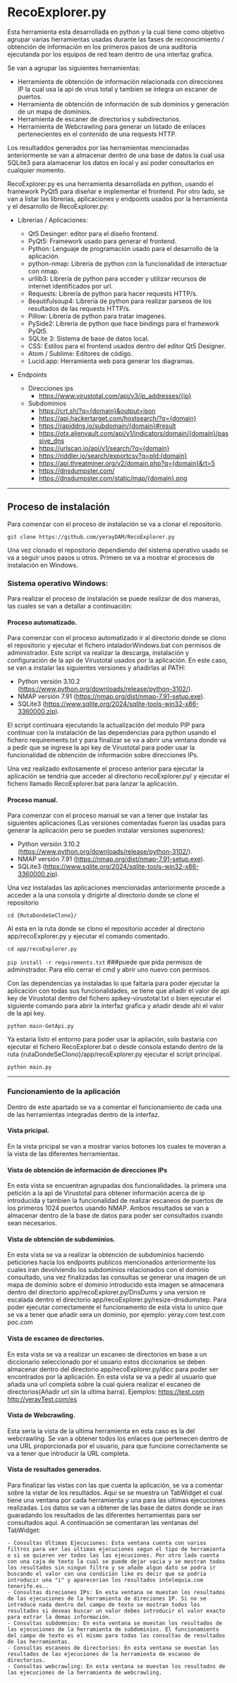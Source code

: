 # RecoExplorer.py
Esta herramienta esta desarrollada en python y la cual tiene como objetivo agrupar varias herramientas usadas durante las fases de reconocimiento / obtención de información en los primeros pasos de una auditoria ejecutanda por los equipos de red team dentro de una interfaz grafica. 

Se van a agrupar las siguientes herramientas:
  - Herramienta de obtención de información relacionada con direcciones IP la cual usa la api de virus total y tambien se integra un escaner de puertos.
  - Herramienta de obtención de información de sub dominios y generación de un mapa de dominios.
  - Herramienta de escaner de directorios y subdirectorios.
  - Herramienta de Webcrawling para generar un listado de enlaces pertenecientes en el contenido de una requests HTTP.

Los resultaddos generados por las herramientas mencionadas anteriormente se van a almacenar dentro de una base de datos la cual usa SQLite3 para alamacenar los datos en local y asi poder consultarlos en cualquier momento.

RecoExplorer.py es una herramienta desarrollada en python, usando el framework PyQt5 para diseñar e implementar el frontend. Por otro lado, se van a listar las librerias, aplicaciones y endpoints usados por la herramienta y el desarrollo de RecoExplorer.py:
- Librerias / Aplicaciones:
  - Qt5 Desinger: editor para el diseño frontend.
  - PyQt5: Framework usado para generar el frontend.
  - Python: Lenguaje de programación usado para el desarrollo de la aplicación.
  - python-nmap: Librería de python con la funcionalidad de interactuar con nmap.
  - urllib3: Librería de python para acceder y utilizar recursos de internet identificados por url.
  - Requests: Librería de python para hacer requests HTTP/s.
  - Beautifulsoup4: Librería de python para realizar parseos de los resultados de las requests HTTP/s.
  - Pillow: Librería de python para tratar imagenes.
  - PySide2: Librería de python que hace bindings para el framework PyQt5.
  - SQLite 3: Sistema de base de datos local.
  - CSS: Estilos para el frontend usados dentro del editor Qt5 Designer.
  - Atom / Sublime: Editores de código.
  - Lucid.app: Herramienta web para generar los diagramas.

- Endpoints  
  - Direcciones ips  
	 - https://www.virustotal.com/api/v3/ip_addresses/{ip}  
  - Subdominios  
	- https://crt.sh/?q={domain}&output=json  
	- https://api.hackertarget.com/hostsearch/?q={domain}  
	- https://rapiddns.io/subdomain/{domain}#result  
	- https://otx.alienvault.com/api/v1/indicators/domain/{domain}/passive_dns  
	- https://urlscan.io/api/v1/search/?q={domain}  
	- https://riddler.io/search/exportcsv?q=pld:{domain}  
	- https://api.threatminer.org/v2/domain.php?q={domain}&rt=5  
	- https://dnsdumpster.com/  
	- https://dnsdumpster.com/static/map/{domain}.png  
---
## Proceso de instalación
Para comenzar con el proceso de instalación se va a clonar el repositorio.

`git clone https://github.com/yerayDAM/RecoExplorer.py`

Una vez clonado el repositorio dependiendo del sistema operativo usado se va a seguir unos pasos u otros. Primero se va a mostrar el procesos de instalación en Windows.

### Sistema operativo Windows:
Para realizar el proceso de instalación se puede realizar de dos maneras, las cuales se van a detallar a continuación:

#### Proceso automatizado.
Para comenzar con el proceso automatizado ir al directorio donde se clono el repositorio y ejecutar el fichero intaladorWindows.bat con permisos de administrador. Este script va realizar la descarga, instalación y configuración de la api de Virustotal usados por la aplicación. En este caso, se van a instalar las siguientes versiones y añadirlas al PATH:
  - Python versión 3.10.2 (https://www.python.org/downloads/release/python-3102/).
  - NMAP versión 7.91 (https://nmap.org/dist/nmap-7.91-setup.exe).
  - SQLite3 (https://www.sqlite.org/2024/sqlite-tools-win32-x86-3360000.zip).

El script continuara ejecutando la actualización del modulo PIP para continuar con la instalación de las dependencias para python usando el fichero requirements.txt y para finalizar se va a abrir una ventana donde va a pedir que se ingrese la api key de Virustotal para poder usar la funcionalidad de obtención de información sobre direcciones IPs.

Una vez realizado exitosamente el proceso anterior para ejecutar la aplicación se tendria que acceder al directorio recoExplorer.py/ y ejecutar el fichero llamado RecoExplorer.bat para lanzar la aplicación.

#### Proceso manual.
Para comenzar con el proceso manual se van a tener que instalar las siguientes aplicaciones (Las versiones comentadas fueron las usadas para generar la aplicación pero se pueden instalar versiones superiores):
  - Python versión 3.10.2 (https://www.python.org/downloads/release/python-3102/).
  - NMAP versión 7.91 (https://nmap.org/dist/nmap-7.91-setup.exe).
  - SQLite3 (https://www.sqlite.org/2024/sqlite-tools-win32-x86-3360000.zip).

Una vez instaladas las aplicaciones mencionadas anteriormente procede a acceder a la una consola y dirigirte al directorio donde se clone el repositorio 

`cd {RutaDondeSeClono}/`

Al esta en la ruta donde se clono el repositorio acceder al directorio app/recoExplorer.py y ejecutar el comando comentado.

`cd app/recoExplorer.py`

`pip install -r requirements.txt` ###puede que pida permisos de adminstrador. Para ello cerrar el cmd y abrir uno nuevo con permisos.

Con las dependencias ya instaladas lo que faltaria para poder ejecutar la aplicación con todas sus funcionalidades, se tiene que añadir el valor de api key de Virustotal dentro del fichero apikey-virustotal.txt o bien ejecutar el siguiente comando para abrir la interfaz grafica y añadir desde ahi el valor de la api key.

`python main-GetApi.py`

Ya estaria listo el entorno para poder usar la apliación, solo bastaria con ejecutar el fichero RecoExplorer.bat o desde consola estando dentro de la ruta {rutaDondeSeClono}/app/recoExplorer.py ejecutar el script principal.

`python main.py`

---

### Funcionamiento de la aplicación
Dentro de este apartado se va a comentar el funcionamiento de cada una de las herramientas integradas dentro de la interfaz.

#### Vista pricipal.
En la vista pricipal se van a mostrar varios botones los cuales te moveran a la vista de las diferentes herramientas.

#### Vista de obtención de información de direcciones IPs
En esta vista se encuentran agrupadas dos funcionalidades. la primera una petición a la api de Virustotal para obtener información acerca de ip introducida y tambien la funcionalidad de realizar escaneos de puertos de los primeros 1024 puertos usando NMAP. Ambos resultados se van a almacenar dentro de la base de datos para poder ser consultados cuando sean necesarios.

#### Vista de obtención de subdominios.
En esta vista se va a realizar la obtención de subdominios haciendo peticiones hacia los endpoints publicos mencionados anteriormente los cuales iran devolviendo los subdominios relacionados con el dominio consultado, una vez finalizadas las consultas se generar una imagen de un mapa de dominio sobre el dominio introducido esta imagen se almacenara dentro del directorio app/recoExplorer.py/DnsDums y una version re escalada dentro el directorio app/recoExplorer.py/resize-dnsdumstep. Para poder ejecutar correctamente el funcionamento de esta vista lo unico que se va a tener que añadir sera un dominio, por ejemplo: yeray.com test.com poc.com

#### Vista de escaneo de directorios.
En esta vista se va a realizar un escaneo de directorios en base a un diccionario seleccionado por el usuario estos diccionarios se deben almacenar dentro del directorio app/recoExplorer.py/dicc para poder ser encontrados por la aplicación. En esta vista se va a pedir al usuario que añada una url completa sobre la cual quiera realizar el escaneo de directorios(Añadir url sin la ultima barra). Ejemplos: https://test.com http://yerayTest.com/es

#### Vista de Webcrawling.
Esta seria la vista de la ultima herramienta en esta caso es la del webcrawling. Se van a obtener todos los enlaces que pertenecen dentro de una URL proporcionada por el usuario, para que funcione correctamente se va a tener que introducir la URL completa.

#### Vista de resultados generados.
Para finalizar las vistas con las que cuenta la aplicación, se va a comentar sobre la vistar de los resultados. Aqui se se muestra un TabWidget el cual tiene una ventana por cada herramienta y una para las ultimas ejecuciones realizadas. Los datos se van a obtener de las base de datos donde se iran guaradando los resultados de las diferentes herramientas para ser consultados aqui. A continuación se comentaran las ventanas del TabWidget:

	- Consultas Ultimas Ejecuciones: Esta ventana cuenta con varios filtros para ver las ultimas ejecuciones segun el tipo de herramienta o si se quieren ver todos las las ejecuciones. Por otro lado cuenta con una caja de texto la cual se puede dejar vacia y se mostran todos los resultados sin ningun filtro y se añade algun dato se podra ir buscando el valor con una condición like es decir que se podria introducir una "i" y aparecerian los resultados intelequia.com tenerife.es..
 	- Consultas direciones IPs: En esta ventana se muestan los resultados de las ejecuciones de la herramienta de direciones IP. Si no se introduce nada dentro del campo de texto se mostran todos los resultados si deseas buscar un valor debes introducir el valor exacto para extrar la demas información.
  	- Consultas subdomnios: En esta ventana se muestan los resultados de las ejecuciones de la herramienta de subdominios. El funcionamiento del campo de texto es el mismo para todas las consultas de resultados de las herramientas.
	- Consultas escaneos de directorios: En esta ventana se muestan los resultados de las ejecuciones de la herramienta de escaneo de directorios.
 	- Consultas webcrawling: En esta ventana se muestan los resultados de las ejecuciones de la herramienta de webcrawling.

